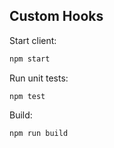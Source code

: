 ## **Custom Hooks**

Start client:

```bash
npm start
```

Run unit tests:
```
npm test
```

Build:
```bash
npm run build
```